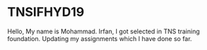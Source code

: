 # TNSIFHYD19
Hello, My name is Mohammad. Irfan, I got selected in TNS training foundation. Updating my assignments which I have done so far.
